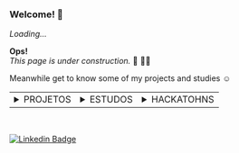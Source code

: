 ### Welcome! :vulcan_salute:

_Loading..._

**Ops!** <br>
_This page is under construction._ :construction_worker: :construction_worker_woman:

Meanwhile get to know some of my projects and studies :relaxed:







<table>


<tr>
<td>

<details>
  <summary>PROJETOS</summary>
  <a href="https://github.com/GabrielRioo/Keylogger"> Keylogger </a>
  <br>
  <a href="https://github.com/GabrielRioo/Site_Portifolio"> Site Portifólio </a>
  <br>
  <a href="https://github.com/GabrielRioo/JavaScript_Learning/tree/master/GuessWhatGame"> Game de Advinhação </a>
  <br>
  <a href="https://github.com/GabrielRioo/TaskBuilder"> Task Builder </a>
  <br>
  <a href="https://github.com/GabrielRioo/ChatBot_wpp"> ChatBot - WhatsApp </a>
  <br>
  <a href="https://github.com/GabrielRioo/Site_Arte_Luz"> Site e-commerce </a>
  <br>
  <a href="https://github.com/GabrielRioo/JavaScript_Learning/tree/master/calculadora"> Calculadora JS </a>
</details>

</td>
<td>

<details>
  <summary>ESTUDOS</summary>
  <a href="https://github.com/GabrielRioo/next-level-week-2-proffy"> RocketSeat - Next Level Week 2 - Proffy </a>
  <br>
  <a href="https://github.com/GabrielRioo/omnistack-7-instagram"> RocketSeat - Semana Omnistack 7 - Instagram </a>
  <br>
  <a href="https://github.com/GabrielRioo/next-level-week-ecoleta"> RocketSeat - Next Level Week - Ecoleta </a>
  <br>
  <a href="https://github.com/GabrielRioo/ImersaoReact"> Alura - Imerssão React </a>
  <br>
  <a href="https://github.com/GabrielRioo/ImersaoGameDev"> Alura - Imerssão GameDev </a>
  <br>
  <a href="https://github.com/GabrielRioo/ImersaoCSS"> ALura - Imerssão CSS </a>
  <br>
  <a href="https://github.com/GabrielRioo/Curso_em_Video/tree/master/Curso_Wordpress"> Curso em Video - Wordpress </a>
  <br>
  <a href="https://github.com/GabrielRioo/Curso_em_Video/tree/master/Curso_HTML"> Curso em Video - HTML </a>
  <br>
  <a href="https://github.com/GabrielRioo/Curso_em_Video/tree/master/Curso_Python"> Curso em Video - PYTHON </a>
  <br>
  <a href="https://github.com/GabrielRioo/Curso_em_Video/tree/master/Curso_SQL"> Curso em Video - SQL </a>
  <br>
  <a href="https://github.com/GabrielRioo/MaratonaJS"> Maratona JS - Emerson Broga </a>
  <br>
  <a href="https://github.com/GabrielRioo/Cursos_Diversos/tree/master/Programacao/C%23"> Programação C# </a>
  <br>
  <a href="https://github.com/GabrielRioo/Cursos_Diversos/tree/master/HTML_CSS_JavaScript"> Cursos de HTML/CSS/JS </a>
  <br>
  <a href="https://github.com/GabrielRioo/introduction-git"> Introdução ao Git </a>
</details>

</td>
<td>
<details>
  <summary>HACKATOHNS</summary>
  <a href="https://github.com/GabrielRioo/MEGA-HACK"> Mega-Hack Shawee </a>
  <br>
  <a href="https://github.com/GabrielRioo/SantanderDataChallenge"> Santander Data Challange </a>
</details>
</td>
</tr>
</table>

<br>

[![Linkedin Badge](https://img.shields.io/badge/-LinkedIn-blue?style=flat-square&logo=Linkedin&logoColor=white&link=https://www.linkedin.com/in/gabrielpaivario)](https://www.linkedin.com/in/gabrielpaivario)

<!--
**GabrielRioo/gabrielrioo** is a ✨ _special_ ✨ repository because its `README.md` (this file) appears on your GitHub profile.

Here are some ideas to get you started:

- 🔭 I’m currently working on ...
- 🌱 I’m currently learning ...
- 👯 I’m looking to collaborate on ...
- 🤔 I’m looking for help with ...
- 💬 Ask me about ...
- 📫 How to reach me: ...
- 😄 Pronouns: ...
- ⚡ Fun fact: ...
-->
